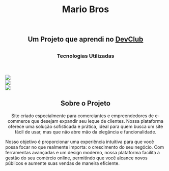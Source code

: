 <h1 align="Center"> Mario Bros</h1>
<br>
<h2 align="Center">  Um Projeto que aprendi no <a href="https://rodolfomori.com.br.devclub">DevClub</a><h2/>
<h3 align="Center">Tecnologias Utilizadas</h2>
  <br>
  <br>
 <img src="https://img.shields.io/badge/HTML5-E34F26?style=for-the-badge&logo=html5&logoColor=white"/ >
 <br>
<img src="https://img.shields.io/badge/CSS-239120?&style=for-the-badge&logo=css3&logoColor=white"/>
  <br>
 <img src="https://img.shields.io/badge/JavaScript-F7DF1E?style=for-the-badge&logo=javascript&logoColor=black"/>
 <br>
 <h2 align="Center">Sobre o Projeto</h2>
 <p align="Center"> Site criado especialmente para comerciantes e empreendedores de e-commerce que desejam expandir seu leque de clientes. Nossa plataforma oferece uma solução sofisticada e prática, ideal para quem busca um site fácil de usar, mas que não abre mão da elegância e funcionalidade.

Nosso objetivo é proporcionar uma experiência intuitiva para que você possa focar no que realmente importa: o crescimento do seu negócio. Com ferramentas avançadas e um design moderno, nossa plataforma facilita a gestão do seu comércio online, permitindo que você alcance novos públicos e aumente suas vendas de maneira eficiente.</p>

